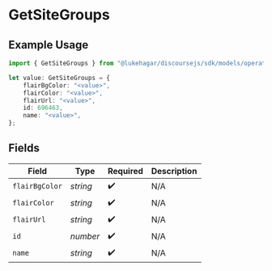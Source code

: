 # GetSiteGroups

## Example Usage

```typescript
import { GetSiteGroups } from "@lukehagar/discoursejs/sdk/models/operations";

let value: GetSiteGroups = {
    flairBgColor: "<value>",
    flairColor: "<value>",
    flairUrl: "<value>",
    id: 696463,
    name: "<value>",
};
```

## Fields

| Field              | Type               | Required           | Description        |
| ------------------ | ------------------ | ------------------ | ------------------ |
| `flairBgColor`     | *string*           | :heavy_check_mark: | N/A                |
| `flairColor`       | *string*           | :heavy_check_mark: | N/A                |
| `flairUrl`         | *string*           | :heavy_check_mark: | N/A                |
| `id`               | *number*           | :heavy_check_mark: | N/A                |
| `name`             | *string*           | :heavy_check_mark: | N/A                |
